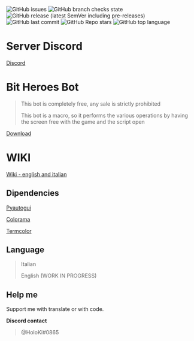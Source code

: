 ![GitHub issues](https://img.shields.io/github/issues/HoloKi/BitHeroesBot)
![GitHub branch checks state](https://img.shields.io/github/checks-status/HoloKi/BitHeroesBot/master)
![GitHub release (latest SemVer including pre-releases)](https://img.shields.io/github/v/release/HoloKi/BitHeroesBot?include_prereleases)
![GitHub last commit](https://img.shields.io/github/last-commit/HoloKi/BitHeroesBot)
![GitHub Repo stars](https://img.shields.io/github/stars/HoloKi/BitHeroesBot)
![GitHub top language](https://img.shields.io/github/languages/top/HoloKi/BitHeroesBot)

# Server Discord
[Discord](https://discord.gg/h98xsssEpe)

# Bit Heroes Bot
>This bot is completely free, any sale is strictly prohibited
>
>This bot is a macro, so it performs the various operations by having the screen free with the game and the script open
>

[Download](https://github.com/HoloKi/BitHeroesBot/releases) 

# WIKI

[Wiki - english and italian](https://github.com/HoloKi/BitHeroesBot/wiki)

## Dipendencies

[Pyautogui](https://pyautogui.readthedocs.io/en/latest/)

[Colorama](https://pypi.org/project/colorama/)

[Termcolor](https://pypi.org/project/termcolor/)

## Language

>Italian
>
>English (WORK IN PROGRESS)

## Help me

Support me with translate or with code.

**Discord contact**
> @HoloKi#0865
